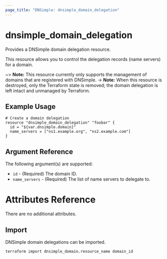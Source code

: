 ```yaml
---
page_title: "DNSimple: dnsimple_domain_delegation"
---
```


# dnsimple\_domain\_delegation

Provides a DNSimple domain delegation resource.

This resource allows you to control the delegation records (name servers) for a domain.

~> **Note:** This resource currently only supports the management of domains that are registered with DNSimple.
-> **Note:** When this resource is destroyed, only the Terraform state is removed; the domain delegation is left intact and unmanaged by Terraform.

## Example Usage

```hcl
# Create a domain delegation
resource "dnsimple_domain_delegation" "foobar" {
  id = "${var.dnsimple.domain}"
  name_servers = ["ns1.example.org", "ns2.example.com"]
}
```

## Argument Reference

The following argument(s) are supported:

* `id` - (Required) The domain ID.
* `name_servers` - (Required) The list of name servers to delegate to.

# Attributes Reference

There are no additional attributes.

## Import

DNSimple domain delegations can be imported.

```bash
terraform import dnsimple_domain.resource_name domain_id
```
